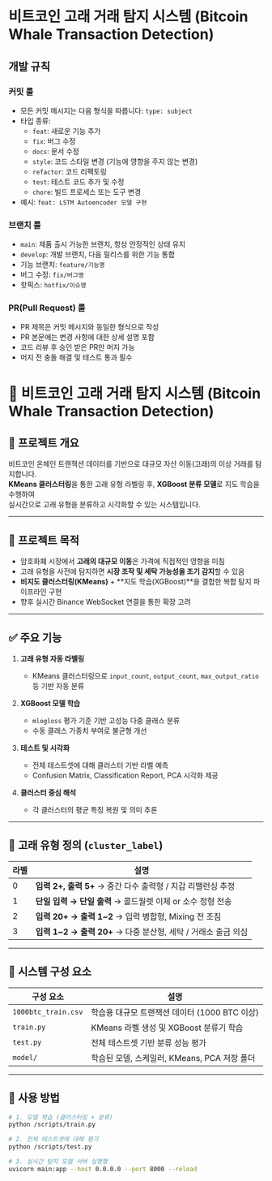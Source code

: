 # 비트코인 고래 거래 탐지 시스템 (Bitcoin Whale Transaction Detection)

## 개발 규칙

### 커밋 룰

- 모든 커밋 메시지는 다음 형식을 따릅니다: `type: subject`
- 타입 종류:
  - `feat`: 새로운 기능 추가
  - `fix`: 버그 수정
  - `docs`: 문서 수정
  - `style`: 코드 스타일 변경 (기능에 영향을 주지 않는 변경)
  - `refactor`: 코드 리팩토링
  - `test`: 테스트 코드 추가 및 수정
  - `chore`: 빌드 프로세스 또는 도구 변경
- 예시: `feat: LSTM Autoencoder 모델 구현`

### 브랜치 룰

- `main`: 제품 출시 가능한 브랜치, 항상 안정적인 상태 유지
- `develop`: 개발 브랜치, 다음 릴리스를 위한 기능 통합
- 기능 브랜치: `feature/기능명`
- 버그 수정: `fix/버그명`
- 핫픽스: `hotfix/이슈명`

### PR(Pull Request) 룰

- PR 제목은 커밋 메시지와 동일한 형식으로 작성
- PR 본문에는 변경 사항에 대한 상세 설명 포함
- 코드 리뷰 후 승인 받은 PR만 머지 가능
- 머지 전 충돌 해결 및 테스트 통과 필수


# 🐋 비트코인 고래 거래 탐지 시스템 (Bitcoin Whale Transaction Detection)

## 📌 프로젝트 개요

비트코인 온체인 트랜잭션 데이터를 기반으로 대규모 자산 이동(고래)의 이상 거래를 탐지합니다.  
**KMeans 클러스터링**을 통한 고래 유형 라벨링 후, **XGBoost 분류 모델**로 지도 학습을 수행하여  
실시간으로 고래 유형을 분류하고 시각화할 수 있는 시스템입니다.

---

## 🎯 프로젝트 목적

- 암호화폐 시장에서 **고래의 대규모 이동**은 가격에 직접적인 영향을 미침
- 고래 유형을 사전에 탐지하면 **시장 조작 및 세탁 가능성을 조기 감지**할 수 있음
- **비지도 클러스터링(KMeans)** + **지도 학습(XGBoost)**을 결합한 복합 탐지 파이프라인 구현
- 향후 실시간 Binance WebSocket 연결을 통한 확장 고려

---

## ✅ 주요 기능

1. **고래 유형 자동 라벨링**
   - KMeans 클러스터링으로 `input_count`, `output_count`, `max_output_ratio` 등 기반 자동 분류

2. **XGBoost 모델 학습**
   - `mlogloss` 평가 기준 기반 고성능 다중 클래스 분류
   - 수동 클래스 가중치 부여로 불균형 개선

3. **테스트 및 시각화**
   - 전체 테스트셋에 대해 클러스터 기반 라벨 예측
   - Confusion Matrix, Classification Report, PCA 시각화 제공

4. **클러스터 중심 해석**
   - 각 클러스터의 평균 특징 복원 및 의미 추론

---

## 🧠 고래 유형 정의 (`cluster_label`)

| 라벨 | 설명 |
|------|------|
| 0 | **입력 2+, 출력 5+** → 중간 다수 출력형 / 지갑 리밸런싱 추정 |
| 1 | **단일 입력 → 단일 출력** → 콜드월렛 이체 or 소수 정형 전송 |
| 2 | **입력 20+ → 출력 1~2** → 입력 병합형, Mixing 전 조짐 |
| 3 | **입력 1~2 → 출력 20+** → 다중 분산형, 세탁 / 거래소 출금 의심 |

---

## 🧩 시스템 구성 요소

| 구성 요소 | 설명 |
|-----------|------|
| `1000btc_train.csv` | 학습용 대규모 트랜잭션 데이터 (1000 BTC 이상) |
| `train.py` | KMeans 라벨 생성 및 XGBoost 분류기 학습 |
| `test.py` | 전체 테스트셋 기반 분류 성능 평가 |
| `model/` | 학습된 모델, 스케일러, KMeans, PCA 저장 폴더 |

---

## 🚀 사용 방법

```bash
# 1. 모델 학습 (클러스터링 + 분류)
python /scripts/train.py

# 2. 전체 테스트셋에 대해 평가
python /scripts/test.py

# 3. 실시간 탐지 모델 서버 실행행
uvicorn main:app --host 0.0.0.0 --port 8000 --reload

